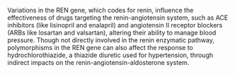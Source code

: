 Variations in the REN gene, which codes for renin, influence the effectiveness of drugs targeting the renin-angiotensin system, such as ACE inhibitors (like lisinopril and enalapril) and angiotensin II receptor blockers (ARBs like losartan and valsartan), altering their ability to manage blood pressure. Though not directly involved in the renin enzymatic pathway, polymorphisms in the REN gene can also affect the response to hydrochlorothiazide, a thiazide diuretic used for hypertension, through indirect impacts on the renin-angiotensin-aldosterone system.